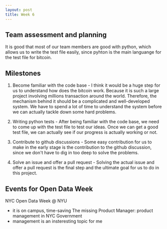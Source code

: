```yaml
---
layout: post
title: Week 6
---
```


## Team assessment and planning
It is good that most of our team members are good with python, which allows us to write the test file easily, since pyhton is the main languange for the test file for bitcoin. 

## Milestones
1. Become familiar with the code base - I think it would be a huge step for us to understand how does the bitcoin work. Because it is such a large project involving millions transaction around the world. Therefore, the mechanism behind it should be a complicated and well-developed system. We have to spend a lot of time to understand the system before we can actually tackle down some hard problems. 

2. Writing python tests - After being familiar with the code base, we need to come up with the test file to test our ideas. Once we can get a good test file, we can actually see if our progress is actually working or not. 

3. Contribute to github discussions - Some easy contribution for us to make in the early stage is the contribution to the github discussion, since we don't have to dig in too deep to solve the problems. 

4. Solve an issue and offer a pull request - Solving the actual issue and offer a pull request is the final step and the ultimate goal for us to do in this project. 

## Events for Open Data Week 
NYC Open Data Week @ NYU
- it is on campus, time-saving
The missing Product Manager: product management in NYC Government
- management is an insteresting topic for me 

